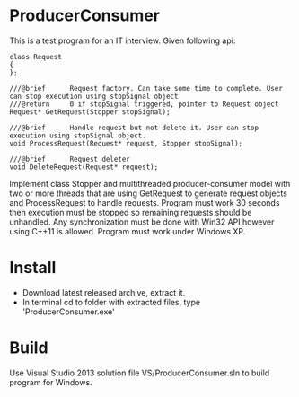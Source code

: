 # ProducerConsumer
This is a test program for an IT interview. Given following api:
```
class Request
{
};

///@brief      Request factory. Can take some time to complete. User can stop execution using stopSignal object
///@return     0 if stopSignal triggered, pointer to Request object
Request* GetRequest(Stopper stopSignal);

///@brief      Handle request but not delete it. User can stop execution using stopSignal object.
void ProcessRequest(Request* request, Stopper stopSignal);

///@brief      Request deleter
void DeleteRequest(Request* request);
```
Implement class Stopper and multithreaded producer-consumer model with two or more threads that are using GetRequest to generate request objects and ProcessRequest to handle requests. Program must work 30 seconds then execution must be stopped so remaining requests should be unhandled. Any synchronization must be done with Win32 API however using C++11 is allowed. Program must work under Windows XP.

# Install
- Download latest released archive, extract it.
- In terminal cd to folder with extracted files, type 'ProducerConsumer.exe'

# Build
Use Visual Studio 2013 solution file VS/ProducerConsumer.sln to build program for Windows.
